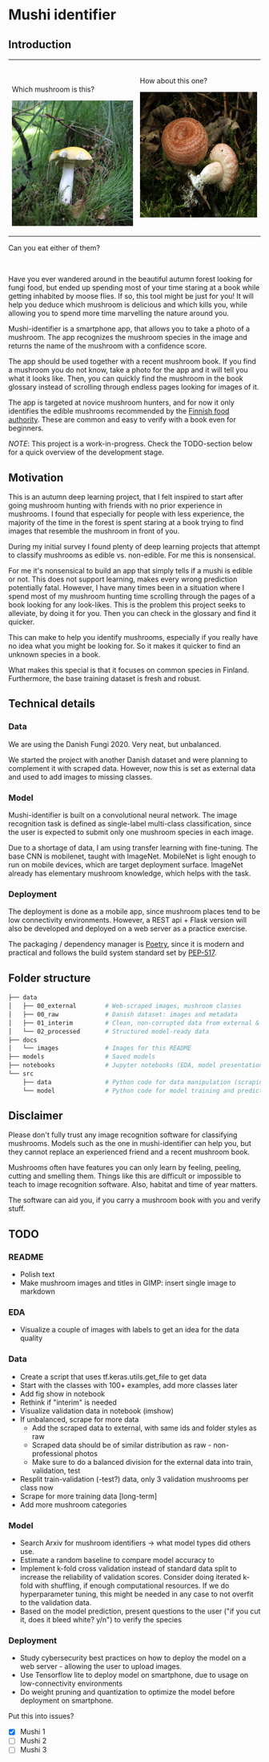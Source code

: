 # Mushi identifier

## Introduction

<table><tr>
<td> 
  <p align="center" style="padding: 10px">
    <p>Which mushroom is this?</p>
    <img alt="Forwarding" src="docs/images/example_russula_claroflava.jpg" height="250">
  </p> 
</td>
<td> 
  <p align="center">
    <p>How about this one?</p>
    <img alt="Routing" src="docs/images/example_lactarius_torminosus.jpg" height="250">
  </p> 
</td>
</tr></table>

Can you eat either of them?

<br>

Have you ever wandered around in the beautiful autumn forest looking for fungi food, but ended up spending most of your time staring at a book while getting inhabited by moose flies. If so, this tool might be just for you! It will help you deduce which mushroom is delicious and which kills you, while allowing you to spend more time marvelling the nature around you.

Mushi-identifier is a smartphone app, that allows you to take a photo of a mushroom. The app recognizes the mushroom species in the image and returns the name of the mushroom with a confidence score.

The app should be used together with a recent mushroom book. If you find a mushroom you do not know, take a photo for the app and it will tell you what it looks like. Then, you can quickly find the mushroom in the book glossary instead of scrolling through endless pages looking for images of it.

The app is targeted at novice mushroom hunters, and for now it only identifies the edible mushrooms recommended by the [Finnish food authority](https://www.ruokavirasto.fi/henkiloasiakkaat/tietoa-elintarvikkeista/elintarvikeryhmat/ruokasienet/suositeltavat-ruokasienet/). These are common and easy to verify with a book even for beginners.

*NOTE*: This project is a work-in-progress. Check the TODO-section below for a quick overview of the development stage.

## Motivation

This is an autumn deep learning project, that I felt inspired to start after going mushroom hunting with friends with no prior experience in mushrooms. I found that especially for people with less experience, the majority of the time in the forest is spent staring at a book trying to find images that resemble the mushroom in front of you.

During my initial survey I found plenty of deep learning projects that attempt to classify mushrooms as edible vs. non-edible. For me this is nonsensical.

For me it's nonsensical to build an app that simply tells if a mushi is edible or not. This does not support learning, makes every wrong prediction potentially fatal. However, I have many times been in a situation where I spend most of my mushroom hunting time scrolling through the pages of a book looking for any look-likes. This is the problem this project seeks to alleviate, by doing it for you. Then you can check in the glossary and find it quicker.

This can make to help you identify mushrooms, especially if you really have no idea what you might be looking for. So it makes it quicker to find an unknown species in a book.

What makes this special is that it focuses on common species in Finland. Furthermore, the base training dataset is fresh and robust.

## Technical details

### Data

We are using the Danish Fungi 2020. Very neat, but unbalanced.

We started the project with another Danish dataset and were planning to complement it with scraped data. However, now this is set as external data and used to add images to missing classes.

### Model

Mushi-identifier is built on a convolutional neural network. The image recognition task is defined as single-label multi-class classification, since the user is expected to submit only one mushroom species in each image.

Due to a shortage of data, I am using transfer learning with fine-tuning. The base CNN is mobilenet, taught with ImageNet. MobileNet is light enough to run on mobile devices, which are target deployment surface. ImageNet already has elementary mushroom knowledge, which helps with the task.

### Deployment

The deployment is done as a mobile app, since mushroom places tend to be low connectivity environments. However, a REST api + Flask version will also be developed and deployed on a web server as a practice exercise.

The packaging / dependency manager is [Poetry](https://python-poetry.org/), since it is modern and practical and follows the build system standard set by [PEP-517](https://www.python.org/dev/peps/pep-0517/).

## Folder structure

```bash
├── data
│   ├── 00_external        # Web-scraped images, mushroom classes
│   ├── 00_raw             # Danish dataset: images and metadata
│   ├── 01_interim         # Clean, non-corrupted data from external & raw
│   └── 02_processed       # Structured model-ready data
├── docs
│   └── images             # Images for this README
├── models                 # Saved models
├── notebooks              # Jupyter notebooks (EDA, model presentation)
└── src
    ├── data               # Python code for data manipulation (scraping, cleaning, loading)
    └── model              # Python code for model training and predictions
```

## Disclaimer

Please don't fully trust any image recognition software for classifying mushrooms. Models such as the one in mushi-identifier can help you, but they cannot replace an experienced friend and a recent mushroom book.

Mushrooms often have features you can only learn by feeling, peeling, cutting and smelling them. Things like this are difficult or impossible to teach to image recognition software. Also, habitat and time of year matters.

The software can aid you, if you carry a mushroom book with you and verify stuff.

## TODO

### README

* Polish text
* Make mushroom images and titles in GIMP: insert single image to markdown

### EDA

* Visualize a couple of images with labels to get an idea for the data quality

### Data

* Create a script that uses tf.keras.utils.get_file to get data
* Start with the classes with 100+ examples, add more classes later
* Add fig show in notebook
* Rethink if "interim" is needed
* Visualize validation data in notebook (imshow)
* If unbalanced, scrape for more data
  * Add the scraped data to external, with same ids and folder styles as raw
  * Scraped data should be of similar distribution as raw - non-professional photos
  * Make sure to do a balanced division for the external data into train, validation, test 
* Resplit train-validation (-test?) data, only 3 validation mushrooms per class now
* Scrape for more training data [long-term]
* Add more mushroom categories

### Model

* Search Arxiv for mushroom identifiers -> what model types did others use.
* Estimate a random baseline to compare model accuracy to
* Implement k-fold cross validation instead of standard data split to increase the reliability of validation scores.
  Consider doing iterated k-fold with shuffling, if enough computational resources. If we do hyperparameter tuning, this might be needed in any case to not overfit to the validation data.
* Based on the model prediction, present questions to the user ("if you cut it, does it bleed white? y/n") to verify the species

### Deployment

* Study cybersecurity best practices on how to deploy the model on a web server - allowing the user to upload images.
* Use Tensorflow lite to deploy model on smartphone, due to usage on low-connectivity environments
* Do weight pruning and quantization to optimize the model before deployment on smartphone.

Put this into issues?

- [x] Mushi 1
- [ ] Mushi 2
- [ ] Mushi 3